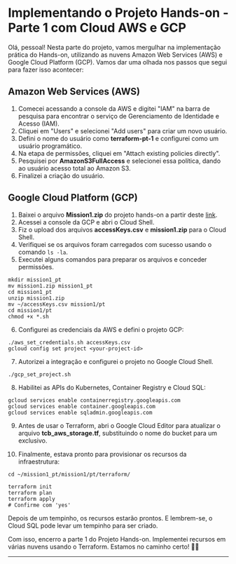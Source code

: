 # Implementando o Projeto Hands-on - Parte 1 com Cloud AWS e GCP

Olá, pessoal! Nesta parte do projeto, vamos mergulhar na implementação prática do Hands-on, utilizando as nuvens Amazon Web Services (AWS) e Google Cloud Platform (GCP). Vamos dar uma olhada nos passos que segui para fazer isso acontecer:

## Amazon Web Services (AWS)

1. Comecei acessando a console da AWS e digitei "IAM" na barra de pesquisa para encontrar o serviço de Gerenciamento de Identidade e Acesso (IAM).
2. Cliquei em "Users" e selecionei "Add users" para criar um novo usuário.
3. Defini o nome do usuário como **terraform-pt-1** e configurei como um usuário programático.
4. Na etapa de permissões, cliquei em "Attach existing policies directly".
5. Pesquisei por **AmazonS3FullAccess** e selecionei essa política, dando ao usuário acesso total ao Amazon S3.
6. Finalizei a criação do usuário.

## Google Cloud Platform (GCP)

1. Baixei o arquivo **Mission1.zip** do projeto hands-on a partir deste [link](https://tcb-public-events.s3.amazonaws.com/icp/mission1.zip).
2. Acessei a console da GCP e abri o Cloud Shell.
3. Fiz o upload dos arquivos **accessKeys.csv** e **mission1.zip** para o Cloud Shell.
4. Verifiquei se os arquivos foram carregados com sucesso usando o comando `ls -la`.
5. Executei alguns comandos para preparar os arquivos e conceder permissões.

```shell
mkdir mission1_pt
mv mission1.zip mission1_pt
cd mission1_pt
unzip mission1.zip
mv ~/accessKeys.csv mission1/pt
cd mission1/pt
chmod +x *.sh
```

6. Configurei as credenciais da AWS e defini o projeto GCP:

```shell
./aws_set_credentials.sh accessKeys.csv
gcloud config set project <your-project-id>
```

7. Autorizei a integração e configurei o projeto no Google Cloud Shell.

```shell
./gcp_set_project.sh
```

8. Habilitei as APIs do Kubernetes, Container Registry e Cloud SQL:

```shell
gcloud services enable containerregistry.googleapis.com
gcloud services enable container.googleapis.com
gcloud services enable sqladmin.googleapis.com
```

9. Antes de usar o Terraform, abri o Google Cloud Editor para atualizar o arquivo **tcb_aws_storage.tf**, substituindo o nome do bucket para um exclusivo.

10. Finalmente, estava pronto para provisionar os recursos da infraestrutura:

```shell
cd ~/mission1_pt/mission1/pt/terraform/

terraform init
terraform plan
terraform apply
# Confirme com 'yes'
```

Depois de um tempinho, os recursos estarão prontos. E lembrem-se, o Cloud SQL pode levar um tempinho para ser criado.

Com isso, encerro a parte 1 do Projeto Hands-on. Implementei recursos em várias nuvens usando o Terraform. Estamos no caminho certo! 🚀🎉

---
